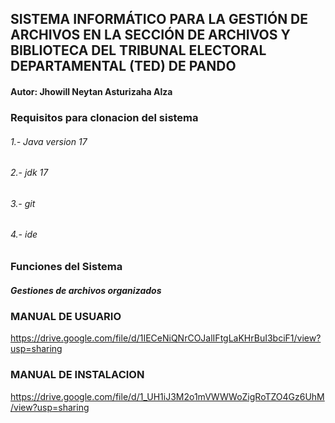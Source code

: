 ## SISTEMA INFORMÁTICO PARA LA GESTIÓN DE ARCHIVOS EN LA SECCIÓN DE ARCHIVOS Y BIBLIOTECA DEL TRIBUNAL ELECTORAL DEPARTAMENTAL (TED) DE PANDO

#### Autor: Jhowill Neytan Asturizaha Alza

### Requisitos para clonacion del sistema

###### 1.- Java version 17
###### 2.- jdk 17
###### 3.- git
###### 4.- ide

### Funciones del Sistema

##### Gestiones de archivos organizados

### MANUAL DE USUARIO
https://drive.google.com/file/d/1IECeNiQNrCOJalIFtgLaKHrBuI3bciF1/view?usp=sharing

### MANUAL DE INSTALACION
https://drive.google.com/file/d/1_UH1iJ3M2o1mVWWWoZigRoTZO4Gz6UhM/view?usp=sharing

